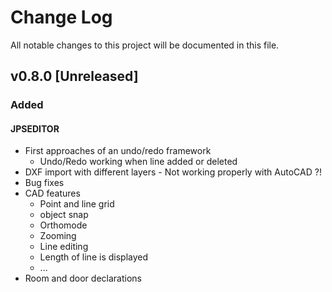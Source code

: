 # Change Log
All notable changes to this project will be documented in this file.


## v0.8.0 [Unreleased]


### Added
#### JPSEDITOR
- First approaches of an undo/redo framework
	- Undo/Redo working when line added or deleted
- DXF import with different layers - Not working properly with AutoCAD ?! 
- Bug fixes
- CAD features
	- Point and line grid
	- object snap
	- Orthomode
	- Zooming 
	- Line editing
	- Length of line is displayed
	- ...
- Room and door declarations
	
